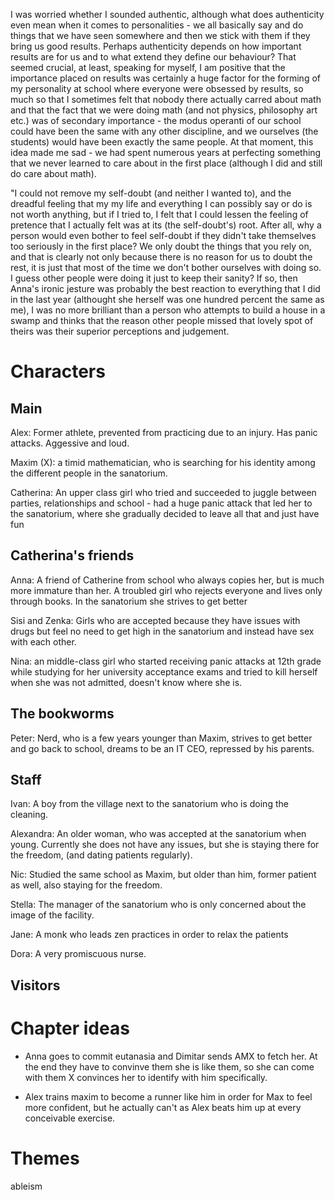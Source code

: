 I was worried whether I sounded authentic, although what does authenticity even mean when it comes to personalities - we all basically say and do things that we have seen somewhere and then we stick with them if they bring us good results. Perhaps authenticity depends on how important results are for us and to what extend they define our behaviour? That seemed crucial, at least, speaking for myself, I am positive that the importance placed on results was certainly a huge factor for the forming of my personality at school where everyone were obsessed by results, so much so that I sometimes felt that nobody there actually carred about math and that the fact that we were doing math (and not physics, philosophy art etc.) was of secondary importance - the modus operanti of our school could have been the same with any other discipline, and we ourselves (the students) would have been exactly the same people. At that moment, this idea made me sad - we had spent numerous years at perfecting something that we never learned to care about in the first place (although I did and still do care about math). 



"I could not remove my self-doubt (and neither I wanted to), and the dreadful feeling that my my life and everything I can possibly say or do is not worth anything, but if I tried to, I felt that I could lessen the feeling of pretence that I actually felt was at its (the self-doubt's) root. After all, why a person would even bother to feel self-doubt if they didn't take themselves too seriously in the first place? We only doubt the things that you rely on, and that is clearly not only because there is no reason for us to doubt the rest, it is just that most of the time we don't bother ourselves with doing so. I guess other people were doing it just to keep their sanity? If so, then Anna's ironic jesture was probably the best reaction to everything that I did in the last year (althought she herself was one hundred percent the same as me), I was no more brilliant than a person who attempts to build a house in a swamp and thinks that the reason other people missed that lovely spot of theirs was their superior perceptions and judgement.

Characters
===

Main
---

Alex: Former athlete, prevented from practicing due to an injury. Has panic attacks. Aggessive and loud.

Maxim (X): a timid mathematician, who is searching for his identity among the different people in the sanatorium.

Catherina: An upper class girl who tried and succeeded to juggle between parties, relationships and school - had a huge panic attack that led her to the sanatorium, where she gradually decided to leave all that and just have fun

Catherina's friends
---

Anna: A friend of Catherine from school who always copies her, but is much more immature than her. A troubled girl who rejects everyone and lives only through books. In the sanatorium she strives to get better

Sisi and Zenka: Girls who are accepted because they have issues with drugs but feel no need to get high in the sanatorium and instead have sex with each other.

Nina: an middle-class girl who started receiving panic attacks at 12th grade while studying for her university acceptance exams and tried to kill herself when she was not admitted, doesn't know where she is.

The bookworms
---

Peter: Nerd, who is a few years younger than Maxim, strives to get better and go back to school, dreams to be an IT CEO, repressed by his parents.


Staff
---

Ivan: A boy from the village next to the sanatorium who is doing the cleaning.

Alexandra: An older woman, who was accepted at the sanatorium when young. Currently she does not have any issues, but she is staying there for the freedom, (and dating patients regularly).

Nic: Studied the same school as Maxim, but older than him, former patient as well, also staying for the freedom.

Stella: The manager of the sanatorium who is only concerned about the image of the facility.

Jane: A monk who leads zen practices in order to relax the patients

Dora: A very promiscuous nurse.

Visitors
---

Chapter ideas
===

- Anna goes to commit eutanasia and Dimitar sends AMX to fetch her. At the end they have to convinve them she is like them, so she can come with them X convinces her to identify with him specifically.

- Alex trains maxim to become a runner like him in order for Max to feel more confident, but he actually can't as Alex beats him up at every conceivable exercise. 

Themes
===
ableism
